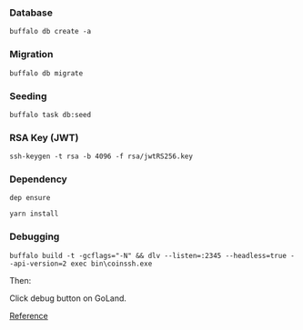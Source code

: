 ### Database

`buffalo db create -a`

### Migration

`buffalo db migrate`

### Seeding

`buffalo task db:seed`

### RSA Key (JWT)

`ssh-keygen -t rsa -b 4096 -f rsa/jwtRS256.key`

### Dependency

`dep ensure`

`yarn install`

### Debugging

`buffalo build -t -gcflags="-N" && dlv --listen=:2345 --headless=true --api-version=2 exec bin\coinssh.exe`

Then:

Click debug button on GoLand.

[Reference](https://blog.gobuffalo.io/debugging-a-buffalo-app-in-gogland-b9a00e8076b8)


